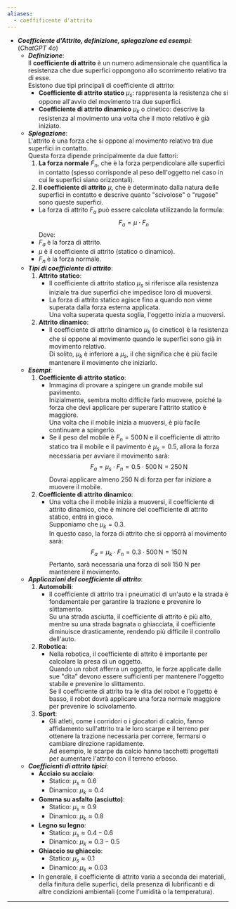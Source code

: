 ```yaml
---
aliases:
  - coeffificente d'attrito
---
```

- ***Coefficiente d'Attrito, definizione, spiegazione ed esempi***:<br>(*ChatGPT 4o*)
	- ***Definizione***:<br>Il **coefficiente di attrito** è un numero adimensionale che quantifica la resistenza che due superfici oppongono allo scorrimento relativo tra di esse.<br>Esistono due tipi principali di coefficiente di attrito:
		- **Coefficiente di attrito statico** $\mu_s$: rappresenta la resistenza che si oppone all'avvio del movimento tra due superfici.
		- **Coefficiente di attrito dinamico** $\mu_k$ o cinetico: descrive la resistenza al movimento una volta che il moto relativo è già iniziato.
	- ***Spiegazione***:<br>L'attrito è una forza che si oppone al movimento relativo tra due superfici in contatto.<br>Questa forza dipende principalmente da due fattori:
		1. **La forza normale** $F_n$, che è la forza perpendicolare alle superfici in contatto (spesso corrisponde al peso dell'oggetto nel caso in cui le superfici siano orizzontali).
		2. **Il coefficiente di attrito** $\mu$, che è determinato dalla natura delle superfici in contatto e descrive quanto "scivolose" o "rugose" sono queste superfici.
		- La forza di attrito $F_a$ può essere calcolata utilizzando la formula:$$F_a = \mu \cdot F_n$$Dove:
		- $F_a$ è la forza di attrito.
		- $\mu$ è il coefficiente di attrito (statico o dinamico).
		- $F_n$ è la forza normale.
	- ***Tipi di coefficiente di attrito***:
		1. **Attrito statico**:
		   - Il coefficiente di attrito statico $\mu_s$ si riferisce alla resistenza iniziale tra due superfici che impedisce loro di muoversi.<br>
		   - La forza di attrito statico agisce fino a quando non viene superata dalla forza esterna applicata.<br>Una volta superata questa soglia, l'oggetto inizia a muoversi.
		2. **Attrito dinamico**:
		   - Il coefficiente di attrito dinamico $\mu_k$ (o cinetico) è la resistenza che si oppone al movimento quando le superfici sono già in movimento relativo.<br>Di solito, $\mu_k$ è inferiore a $\mu_s$, il che significa che è più facile mantenere il movimento che iniziarlo.
	- ***Esempi***:
		1. **Coefficiente di attrito statico**:
		   - Immagina di provare a spingere un grande mobile sul pavimento.<br>Inizialmente, sembra molto difficile farlo muovere, poiché la forza che devi applicare per superare l'attrito statico è maggiore.<br>Una volta che il mobile inizia a muoversi, è più facile continuare a spingerlo.
		   - Se il peso del mobile è $F_n = 500 \, \text{N}$ e il coefficiente di attrito statico tra il mobile e il pavimento è $\mu_s = 0.5$, allora la forza necessaria per avviare il movimento sarà:$$F_a = \mu_s \cdot F_n = 0.5 \cdot 500 \, \text{N} = 250 \, \text{N}$$Dovrai applicare almeno 250 N di forza per far iniziare a muovere il mobile.
		2. **Coefficiente di attrito dinamico**:
		   - Una volta che il mobile inizia a muoversi, il coefficiente di attrito dinamico, che è minore del coefficiente di attrito statico, entra in gioco.<br>Supponiamo che $\mu_k = 0.3$.<br>In questo caso, la forza di attrito che si opporrà al movimento sarà:$$F_a = \mu_k \cdot F_n = 0.3 \cdot 500 \, \text{N} = 150 \, \text{N}$$Pertanto, sarà necessaria una forza di soli 150 N per mantenere il movimento.
	- ***Applicazioni del coefficiente di attrito***:
		1. **Automobili**:
		   - Il coefficiente di attrito tra i pneumatici di un'auto e la strada è fondamentale per garantire la trazione e prevenire lo slittamento.<br>Su una strada asciutta, il coefficiente di attrito è più alto, mentre su una strada bagnata o ghiacciata, il coefficiente diminuisce drasticamente, rendendo più difficile il controllo dell'auto.
		2. **Robotica**:
		   - Nella robotica, il coefficiente di attrito è importante per calcolare la presa di un oggetto.<br>Quando un robot afferra un oggetto, le forze applicate dalle sue "dita" devono essere sufficienti per mantenere l'oggetto stabile e prevenire lo slittamento.<br>Se il coefficiente di attrito tra le dita del robot e l'oggetto è basso, il robot dovrà applicare una forza normale maggiore per prevenire lo scivolamento.
		3. **Sport**:
		   - Gli atleti, come i corridori o i giocatori di calcio, fanno affidamento sull'attrito tra le loro scarpe e il terreno per ottenere la trazione necessaria per correre, fermarsi o cambiare direzione rapidamente.<br>Ad esempio, le scarpe da calcio hanno tacchetti progettati per aumentare l'attrito con il terreno erboso.
	- ***Coefficienti di attrito tipici***:
		- **Acciaio su acciaio**: 
		  - Statico: $\mu_s \approx 0.6$
		  - Dinamico: $\mu_k \approx 0.4$
		- **Gomma su asfalto (asciutto)**:
		  - Statico: $\mu_s \approx 0.9$
		  - Dinamico: $\mu_k \approx 0.8$
		- **Legno su legno**:
		  - Statico: $\mu_s \approx 0.4-0.6$
		  - Dinamico: $\mu_k \approx 0.3-0.5$
		- **Ghiaccio su ghiaccio**:
		  - Statico: $\mu_s \approx 0.1$
		  - Dinamico: $\mu_k \approx 0.03$
		- In generale, il coefficiente di attrito varia a seconda dei materiali, della finitura delle superfici, della presenza di lubrificanti e di altre condizioni ambientali (come l'umidità o la temperatura).
----
